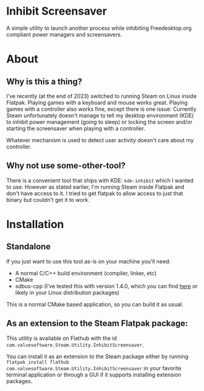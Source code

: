 Inhibit Screensaver
===

A simple utility to launch another process while inhibiting Freedesktop.org compliant power managers and screensavers.

# About

## Why is this a thing?

I've recently (at the end of 2023) switched to running Steam on Linux inside Flatpak.
Playing games with a keyboard and mouse works great. Playing games with a controller also works fine, except there is one issue:
Currently Steam unfortunately doesn't manage to tell my desktop environment (KDE) to inhibit power management (going to sleep) or locking the screen and/or starting the screensaver when playing with a controller.

Whatever mechanism is used to detect user activity doesn't care about my controller.

## Why not use some-other-tool?

There is a convenient tool that ships with KDE: `kde-inhibit` which I wanted to use. However as stated earlier, I'm running Steam inside Flatpak and don't have access to it. I tried to get flatpak to allow access to just that binary but couldn't get it to work.

# Installation

## Standalone
If you just want to use this tool as-is on your machine you'll need:

- A normal C/C++ build environment (compiler, linker, etc)
- CMake
- sdbus-cpp (I've tested this with version 1.4.0, which you can find [here](https://github.com/Kistler-Group/sdbus-cpp) or likely in your Linux distribution packages)

This is a normal CMake based application, so you can build it as usual.

## As an extension to the Steam Flatpak package:
This utility is available on Flathub with the id `com.valvesoftware.Steam.Utility.InhibitScreensaver`.

You can install it as an extension to the Steam package either by running `flatpak install flathub com.valvesoftware.Steam.Utility.InhibitScreensaver` in your favorite terminal application or through a GUI if it supports installing extension packages.
